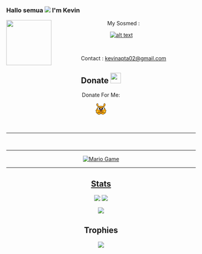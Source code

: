 ### Hallo semua <img src="https://github.com/TheDudeThatCode/TheDudeThatCode/blob/master/Assets/Hi.gif" width="29px"> I'm Kevin
<img src="https://github.com/Kevzka/kevbotwhatsapp/blob/main/assets/halo.jpg" width=120 height="120" align="left">
<center>
My Sosmed :

<a href="https://instagram.com/kevin_apta_kun"><img src="https://image.flaticon.com/icons/svg/174/174855.svg" alt="alt text" width="20" height="20"></a> &nbsp;&nbsp;



&nbsp;&nbsp;     &nbsp;&nbsp;    &nbsp;&nbsp;   &nbsp;&nbsp;   &nbsp;&nbsp;   




Contact : kevinapta02@gmail.com

## Donate <img src="https://github.com/TheDudeThatCode/TheDudeThatCode/blob/master/Assets/coin.gif" width="28" height="28">
Donate For Me:

<a href="https://saweria.co/kevinapta"><img src="https://github.com/kevzka/Kevzka/blob/main/Logo-Saweria-Donasi.png" width="30" height="30">

<img src="" width="148">

---
<img src="">

---

<img src="https://github.com/TheDudeThatCode/TheDudeThatCode/blob/master/Assets/Mario_Gameplay.gif" alt="Mario Game">

---
## Stats

<a href="https://github.com/Kevzka"><img src="https://github-readme-stats.vercel.app/api?username=Kevzka&show_icons=true&theme=radical"></a>
<a href="https://github.com/Kevzka"><img src="https://github-readme-stats.vercel.app/api/top-langs/?username=Kevzka&theme=highcontrast&layout=compact"></a>


<p align="center">
    <img src="https://github-readme-streak-stats.herokuapp.com/?user=Kevzka">
</p>

## Trophies
<p align="center"> <img width=800 src="https://github-profile-trophy.vercel.app/?username=Kevzka&row=2&column=3"/>
